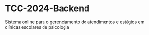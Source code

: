 # TCC-2024-Backend
Sistema online para o gerenciamento de atendimentos e estágios em clínicas escolares de psicologia
